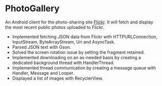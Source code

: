 # PhotoGallery
An Android client for the photo-sharing site <a href="https://www.flickr.com/" target="_blank">Flickr</a>.
It will fetch and display the most recent public photos uploaded to Flickr.

<ul>
  <li>Implemented fetching JSON data from Flickr with HTTPURLConnection, InputStream, ByteArrayStream, Uri and AsyncTask.</li>
  <li>Parsed JSON text with Gson.</li>
  <li>Solved the screen rotation issue by setting the fragment retained.</li>
  <li>Implemented downloading on an as-needed basis by creating a dedicated background thread with HandlerThread.</li>
  <li>Implemented thread communication by creating a message queue with Handler, Message and Looper.</li>
  <li>Displayed a list of images with RecyclerView.</li>
</ul>
